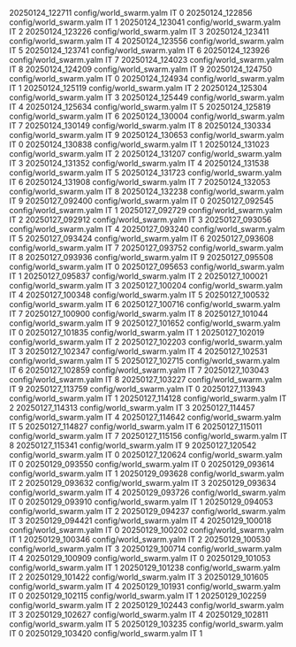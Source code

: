 20250124_122711 config/world_swarm.yalm IT 0
20250124_122856 config/world_swarm.yalm IT 1
20250124_123041 config/world_swarm.yalm IT 2
20250124_123226 config/world_swarm.yalm IT 3
20250124_123411 config/world_swarm.yalm IT 4
20250124_123556 config/world_swarm.yalm IT 5
20250124_123741 config/world_swarm.yalm IT 6
20250124_123926 config/world_swarm.yalm IT 7
20250124_124023 config/world_swarm.yalm IT 8
20250124_124209 config/world_swarm.yalm IT 9
20250124_124750 config/world_swarm.yalm IT 0
20250124_124934 config/world_swarm.yalm IT 1
20250124_125119 config/world_swarm.yalm IT 2
20250124_125304 config/world_swarm.yalm IT 3
20250124_125449 config/world_swarm.yalm IT 4
20250124_125634 config/world_swarm.yalm IT 5
20250124_125819 config/world_swarm.yalm IT 6
20250124_130004 config/world_swarm.yalm IT 7
20250124_130149 config/world_swarm.yalm IT 8
20250124_130334 config/world_swarm.yalm IT 9
20250124_130653 config/world_swarm.yalm IT 0
20250124_130838 config/world_swarm.yalm IT 1
20250124_131023 config/world_swarm.yalm IT 2
20250124_131207 config/world_swarm.yalm IT 3
20250124_131352 config/world_swarm.yalm IT 4
20250124_131538 config/world_swarm.yalm IT 5
20250124_131723 config/world_swarm.yalm IT 6
20250124_131908 config/world_swarm.yalm IT 7
20250124_132053 config/world_swarm.yalm IT 8
20250124_132238 config/world_swarm.yalm IT 9
20250127_092400 config/world_swarm.yalm IT 0
20250127_092545 config/world_swarm.yalm IT 1
20250127_092729 config/world_swarm.yalm IT 2
20250127_092912 config/world_swarm.yalm IT 3
20250127_093056 config/world_swarm.yalm IT 4
20250127_093240 config/world_swarm.yalm IT 5
20250127_093424 config/world_swarm.yalm IT 6
20250127_093608 config/world_swarm.yalm IT 7
20250127_093752 config/world_swarm.yalm IT 8
20250127_093936 config/world_swarm.yalm IT 9
20250127_095508 config/world_swarm.yalm IT 0
20250127_095653 config/world_swarm.yalm IT 1
20250127_095837 config/world_swarm.yalm IT 2
20250127_100021 config/world_swarm.yalm IT 3
20250127_100204 config/world_swarm.yalm IT 4
20250127_100348 config/world_swarm.yalm IT 5
20250127_100532 config/world_swarm.yalm IT 6
20250127_100716 config/world_swarm.yalm IT 7
20250127_100900 config/world_swarm.yalm IT 8
20250127_101044 config/world_swarm.yalm IT 9
20250127_101652 config/world_swarm.yalm IT 0
20250127_101835 config/world_swarm.yalm IT 1
20250127_102019 config/world_swarm.yalm IT 2
20250127_102203 config/world_swarm.yalm IT 3
20250127_102347 config/world_swarm.yalm IT 4
20250127_102531 config/world_swarm.yalm IT 5
20250127_102715 config/world_swarm.yalm IT 6
20250127_102859 config/world_swarm.yalm IT 7
20250127_103043 config/world_swarm.yalm IT 8
20250127_103227 config/world_swarm.yalm IT 9
20250127_113759 config/world_swarm.yalm IT 0
20250127_113943 config/world_swarm.yalm IT 1
20250127_114128 config/world_swarm.yalm IT 2
20250127_114313 config/world_swarm.yalm IT 3
20250127_114457 config/world_swarm.yalm IT 4
20250127_114642 config/world_swarm.yalm IT 5
20250127_114827 config/world_swarm.yalm IT 6
20250127_115011 config/world_swarm.yalm IT 7
20250127_115156 config/world_swarm.yalm IT 8
20250127_115341 config/world_swarm.yalm IT 9
20250127_120542 config/world_swarm.yalm IT 0
20250127_120624 config/world_swarm.yalm IT 0
20250129_093550 config/world_swarm.yalm IT 0
20250129_093614 config/world_swarm.yalm IT 1
20250129_093628 config/world_swarm.yalm IT 2
20250129_093632 config/world_swarm.yalm IT 3
20250129_093634 config/world_swarm.yalm IT 4
20250129_093726 config/world_swarm.yalm IT 0
20250129_093910 config/world_swarm.yalm IT 1
20250129_094053 config/world_swarm.yalm IT 2
20250129_094237 config/world_swarm.yalm IT 3
20250129_094421 config/world_swarm.yalm IT 4
20250129_100018 config/world_swarm.yalm IT 0
20250129_100202 config/world_swarm.yalm IT 1
20250129_100346 config/world_swarm.yalm IT 2
20250129_100530 config/world_swarm.yalm IT 3
20250129_100714 config/world_swarm.yalm IT 4
20250129_100909 config/world_swarm.yalm IT 0
20250129_101053 config/world_swarm.yalm IT 1
20250129_101238 config/world_swarm.yalm IT 2
20250129_101422 config/world_swarm.yalm IT 3
20250129_101605 config/world_swarm.yalm IT 4
20250129_101931 config/world_swarm.yalm IT 0
20250129_102115 config/world_swarm.yalm IT 1
20250129_102259 config/world_swarm.yalm IT 2
20250129_102443 config/world_swarm.yalm IT 3
20250129_102627 config/world_swarm.yalm IT 4
20250129_102811 config/world_swarm.yalm IT 5
20250129_103235 config/world_swarm.yalm IT 0
20250129_103420 config/world_swarm.yalm IT 1
